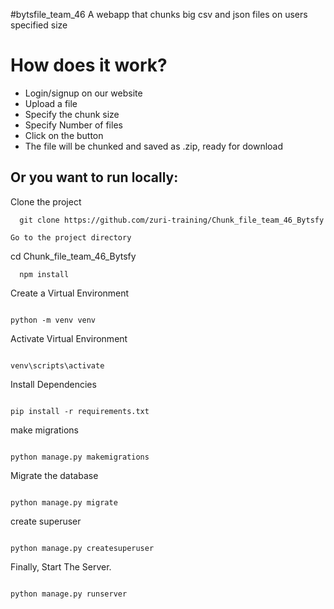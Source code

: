 #bytsfile_team_46
A webapp that chunks big csv and json files on users specified size

<h1>How does it work?</h1>
<ul style="text-align: center ,">
<li>Login/signup on our website </li>
<li>Upload a file</li>
<li>Specify the chunk size</li>
<li>Specify Number of files</li>
<li>Click on the button</li>
<li>The file will be chunked and saved as .zip, ready for download</li>
</ul>

<h2>Or you want to run locally:</h2>

Clone the project

```
  git clone https://github.com/zuri-training/Chunk_file_team_46_Bytsfy

Go to the project directory
```

cd Chunk_file_team_46_Bytsfy

```
  npm install
```

Create a Virtual Environment
```

python -m venv venv

```

Activate Virtual Environment
```

venv\scripts\activate

```

Install Dependencies
```

pip install -r requirements.txt

```

make migrations
```

python manage.py makemigrations

```

Migrate the database
```

python manage.py migrate

```

create superuser
```

python manage.py createsuperuser

```



Finally, Start The Server.
```

python manage.py runserver

```

```
